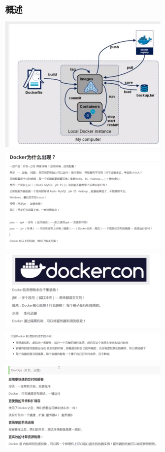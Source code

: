 # 概述

![](../.gitbook/assets/image%20%28246%29.png)

![](../.gitbook/assets/image%20%28228%29.png)

![](../.gitbook/assets/image%20%28235%29.png)

![](../.gitbook/assets/image%20%28230%29.png)

![](../.gitbook/assets/image%20%28236%29.png)

